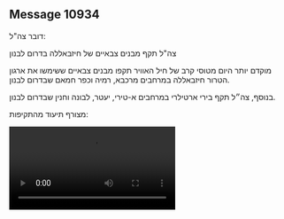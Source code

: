 ## Message 10934

דובר צה"ל:

צה"ל תקף מבנים צבאיים של חיזבאללה בדרום לבנון

מוקדם יותר היום מטוסי קרב של חיל האוויר תקפו מבנים צבאיים ששימשו את ארגון הטרור חיזבאללה במרחבים מרכבא, רמיה וכפר חמאם שבדרום לבנון.

בנוסף, צה״ל תקף בירי ארטילרי במרחבים א-טירי, יעטר, לבונה וחנין שבדרום לבנון.

מצורף תיעוד מהתקיפות:

![Video](https://data.iron-swords.co.il/2024/August/17/https://data.iron-swords.co.il/2024/August/17/10934/10934_media.mp4)
